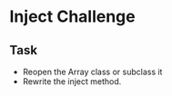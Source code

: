 Inject Challenge
================

Task
------------
* Reopen the Array class or subclass it
* Rewrite the inject method.